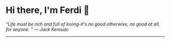 <h1>Hi there, I'm Ferdi 👋</h1>

<p><em>
  "Life must be rich and full of loving-it's no good otherwise, no good at all, for anyone.  " — Jack Kerouac
</em></p>

---
